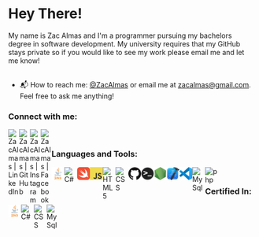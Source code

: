 # Hey There!
My name is Zac Almas and I'm a programmer pursuing my bachelors degree in software development. My university requires that my GitHub
stays private so if you would like to see my work please email me and let me know! <br /> <br />

- 📬 How to reach me: [@ZacAlmas][linkedin] or email me at [zacalmas@gmail.com](mailto:zacalmas@gmail.com). <br />
Feel free to ask me anything!

### Connect with me:
[<img align="left" alt="ZacAlmas | LinkedIn" width="22px" src="https://cdn.jsdelivr.net/npm/simple-icons@v3/icons/linkedin.svg" />][linkedin]
[<img align="left" alt="ZacAlmas | GitHub" width="22px" src="https://cdn.jsdelivr.net/npm/simple-icons@v3/icons/github.svg" />][github]
[<img align="left" alt="ZacAlmas | Instagram" width="22px" src="https://cdn.jsdelivr.net/npm/simple-icons@v3/icons/instagram.svg" />][insta]
[<img align="left" alt="ZacAlmas | Facebook" width="22px" src="https://cdn.jsdelivr.net/npm/simple-icons@v3/icons/facebook.svg" />][facebook]

<br />

### Languages and Tools:
<img align="left" alt="Java" width="26px" src="https://raw.githubusercontent.com/github/explore/80688e429a7d4ef2fca1e82350fe8e3517d3494d/topics/java/java.png" />
<img align="left" alt="C#" width="26px" src="https://upload.wikimedia.org/wikipedia/commons/thumb/0/0d/C_Sharp_wordmark.svg/464px-C_Sharp_wordmark.svg.png" />
<img align="left" alt="Swift" width="26px" src="https://raw.githubusercontent.com/github/explore/80688e429a7d4ef2fca1e82350fe8e3517d3494d/topics/swift/swift.png" />
<img align="left" alt="JavaScript" width="26px" src="https://raw.githubusercontent.com/github/explore/80688e429a7d4ef2fca1e82350fe8e3517d3494d/topics/javascript/javascript.png" />
<img align="left" alt="HTML5" width="26px" src="https://github.com/legacy-icons/vendor-icons/blob/master/src/html5.png" />
<img align="left" alt="CSS" width="26px" src="https://github.com/legacy-icons/vendor-icons/blob/master/src/css3.png" />
<img align="left" alt="GitHub" width="26px" src="https://raw.githubusercontent.com/github/explore/78df643247d429f6cc873026c0622819ad797942/topics/github/github.png" />
<img align="left" alt="Terminal" width="26px" src="https://raw.githubusercontent.com/github/explore/80688e429a7d4ef2fca1e82350fe8e3517d3494d/topics/terminal/terminal.png" />
<img align="left" alt="Node.js" width="26px" src="https://raw.githubusercontent.com/github/explore/80688e429a7d4ef2fca1e82350fe8e3517d3494d/topics/nodejs/nodejs.png" />
<img align="left" alt="XCode" width="26px" src="https://raw.githubusercontent.com/github/explore/80688e429a7d4ef2fca1e82350fe8e3517d3494d/topics/xcode/xcode.png" />
<img align="left" alt="Visual Studio Code" width="26px" src="https://raw.githubusercontent.com/github/explore/80688e429a7d4ef2fca1e82350fe8e3517d3494d/topics/visual-studio-code/visual-studio-code.png" />
<img align="left" alt="MySql" width="26px" src="https://github.com/legacy-icons/vendor-icons/blob/master/src/mysql.png" />
<img align="left" alt="php" width="26px" src="https://github.com/legacy-icons/vendor-icons/blob/master/src/php.png" />

<br />

### Certified In:
<img align="left" alt="Java" width="26px" src="https://raw.githubusercontent.com/github/explore/80688e429a7d4ef2fca1e82350fe8e3517d3494d/topics/java/java.png" />
<img align="left" alt="C#" width="26px" src="https://upload.wikimedia.org/wikipedia/commons/thumb/0/0d/C_Sharp_wordmark.svg/464px-C_Sharp_wordmark.svg.png" />
<img align="left" alt="CSS" width="26px" src="https://github.com/legacy-icons/vendor-icons/blob/master/src/css3.png" />
<img align="left" alt="MySql" width="26px" src="https://github.com/legacy-icons/vendor-icons/blob/master/src/mysql.png" />

[linkedin]: https://www.linkedin.com/in/zachary-almas
[insta]: https://www.instagram.com/stempunk_/
[facebook]: https://www.facebook.com/profile.php?id=100009085535412
[github]: https://github.com/ThatGhostToast
